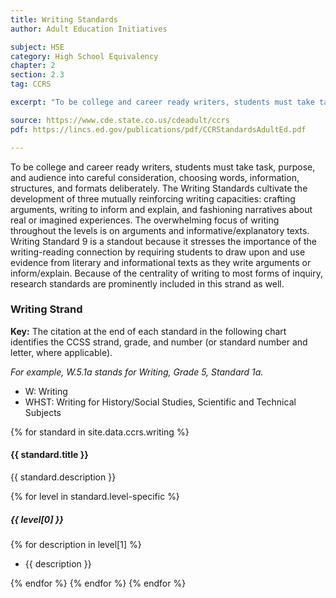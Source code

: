 ```yaml
---
title: Writing Standards
author: Adult Education Initiatives

subject: HSE
category: High School Equivalency
chapter: 2
section: 2.3
tag: CCRS

excerpt: "To be college and career ready writers, students must take task, purpose, and audience into careful consideration, choosing words, information, structures, and formats deliberately. The Writing Standards cultivate the development of three mutually reinforcing writing capacities: crafting arguments, writing to inform and explain, and fashioning narratives about real or imagined experiences."

source: https://www.cde.state.co.us/cdeadult/ccrs
pdf: https://lincs.ed.gov/publications/pdf/CCRStandardsAdultEd.pdf

---
```

To be college and career ready writers, students must take task, purpose, and audience into careful consideration, choosing words, information, structures, and formats deliberately. The Writing Standards cultivate the development of three mutually reinforcing writing capacities: crafting arguments, writing to inform and explain, and fashioning narratives about real or imagined experiences. The overwhelming focus of writing throughout the levels is on arguments and informative/explanatory texts. Writing Standard 9 is a standout because it stresses the importance of the writing-reading connection by requiring students to draw upon and use evidence from literary and informational texts as they write arguments or inform/explain. Because of the centrality of writing to most forms of inquiry, research standards are prominently included in this strand as well.

### Writing Strand

**Key:** The citation at the end of each standard in the following chart identifies the CCSS
strand, grade, and number (or standard number and letter, where applicable).

*For example, W.5.1a stands for Writing, Grade 5, Standard 1a.*

- W: Writing
- WHST: Writing for History/Social Studies, Scientific and Technical Subjects

{% for standard in site.data.ccrs.writing %}
#### {{ standard.title }}

{{ standard.description }}

{% for level in standard.level-specific %}
##### {{ level[0] }}

{% for description in level[1] %}
- {{ description }}

{% endfor %} {% endfor %} {% endfor %}

